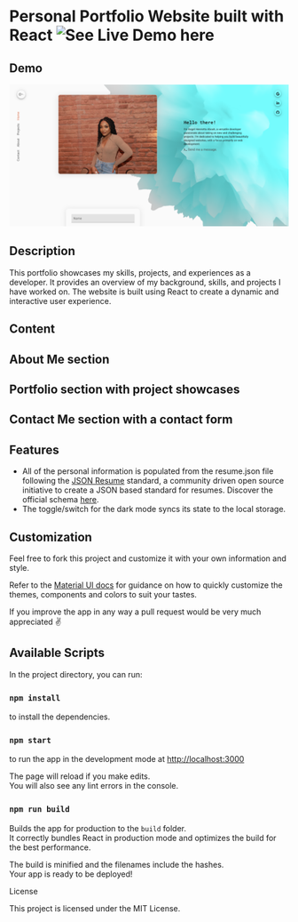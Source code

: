 # Personal Portfolio Website built with React ![See Live Demo here](https://angel-henrietta-portfolio.netlify.app)


## Demo

![Portfolio](https://raw.githubusercontent.com/AngelHenriettaAboah/Angel-portfolio--react/main/src/assets/demo.png)

## Description

This portfolio showcases my skills, projects, and experiences as a developer. It provides an overview of my background, skills, and projects I have worked on. The website is built using React to create a dynamic and interactive user experience.

## Content

## About Me section
## Portfolio section with project showcases
## Contact Me section with a contact form

## Features

- All of the personal information is populated from the resume.json file following the [JSON Resume](https://jsonresume.org) standard, a community driven open source initiative to create a JSON based standard for resumes. Discover the official schema [here](https://jsonresume.org/schema).
- The toggle/switch for the dark mode syncs its state to the local storage.

## Customization

Feel free to fork this project and customize it with your own information and style.

Refer to the [Material UI docs](https://material-ui.com/customization/theming) for guidance on how to quickly customize the themes, components and colors to suit your tastes.

If you improve the app in any way a pull request would be very much appreciated ✌️

## Available Scripts

In the project directory, you can run:

### `npm install`

to install the dependencies.

### `npm start`

to run the app in the development mode at [http://localhost:3000](http://localhost:3000)<br />

The page will reload if you make edits.<br />
You will also see any lint errors in the console.

### `npm run build`

Builds the app for production to the `build` folder.<br />
It correctly bundles React in production mode and optimizes the build for the best performance.

The build is minified and the filenames include the hashes.<br />
Your app is ready to be deployed!

License

This project is licensed under the MIT License.
